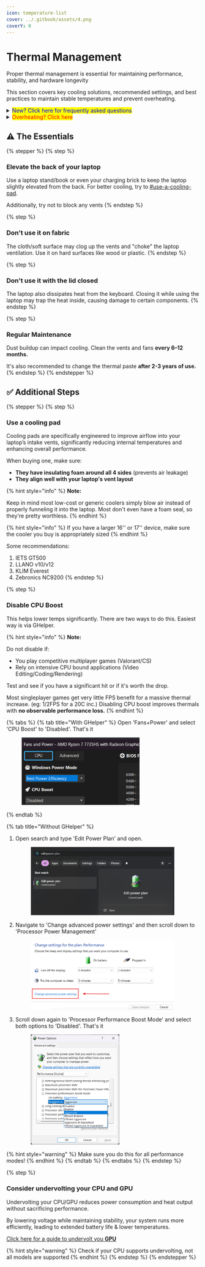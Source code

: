 ```yaml
---
icon: temperature-list
cover: ../.gitbook/assets/4.png
coverY: 0
---
```


# Thermal Management

Proper thermal management is essential for maintaining performance, stability, and hardware longevity

This section covers key cooling solutions, recommended settings, and best practices to maintain stable temperatures and prevent overheating.

<details>

<summary><mark style="color:blue;">New? Click here for frequently asked questions</mark></summary>

<mark style="color:orange;">**Are there any good custom fan curves? Should I use my own?**</mark> \
\- No, you don't need to change the fan curves; the defaults are perfectly fine.

<mark style="color:orange;">**Are there any good GHelper/Armory Crate presets?**</mark> \
\- No, you don't need add any "presets"; the defaults are perfectly fine.

</details>

<details>

<summary><mark style="color:red;">Overheating? Click here</mark></summary>

_-_ As long as the it doesn't hit Max Temps (below), it's perfectly fine; the chips are designed to run at these temps. Check the table below.

| Component | Idle Temp   | Usual Load Temp | Max Temp Range ⚠️ |
| --------- | ----------- | --------------- | ----------------- |
| **CPU**   | 40°C - 60°C | 80°C - 90°C     | 95°C - 100°C      |
| **GPU**   | 30°C - 50°C | 70°C - 80°C     | 85°C - 90°C       |

\
There are safety mechanisms in place, and it will automatically throttle if it reaches dangerous temps. Refer to [#the-essentials](thermal-management.md#the-essentials "mention") & [#additional-steps](thermal-management.md#additional-steps "mention") below to lower temps further.

</details>

## ⚠️ The Essentials

{% stepper %}
{% step %}
### Elevate the back of your laptop

Use a laptop stand/book or even your charging brick to keep the laptop slightly elevated from the back. For better cooling, try to [#use-a-cooling-pad](thermal-management.md#use-a-cooling-pad "mention").

Additionally, try not to block any vents
{% endstep %}

{% step %}
### Don't use it on fabric

The cloth/soft surface may clog up the vents and "choke" the laptop ventilation. Use it on hard surfaces like wood or plastic.
{% endstep %}

{% step %}
### Don't use it with the lid closed

The laptop also dissipates heat from the keyboard. Closing it while using the laptop may trap the heat inside, causing damage to certain components.&#x20;
{% endstep %}

{% step %}
### Regular Maintenance

Dust buildup can impact cooling. Clean the vents and fans **every 6–12 months.**

It's also recommended to change the thermal paste **after 2-3 years of use.**&#x20;
{% endstep %}
{% endstepper %}

## ✅ Additional Steps

{% stepper %}
{% step %}
### Use a cooling pad

Cooling pads are specifically engineered to improve airflow into your laptop’s intake vents, significantly reducing internal temperatures and enhancing overall performance.

When buying one, make sure:

* **They have insulating foam around all 4 sides** (prevents air leakage)
* **They align well with your laptop's vent layout**&#x20;

{% hint style="info" %}
**Note:**

Keep in mind most low-cost or generic coolers simply blow air instead of properly funneling it into the laptop. Most don't even have a foam seal, so they're pretty worthless.
{% endhint %}

{% hint style="info" %}
If you have a larger 16'' or 17'' device, make sure the cooler you buy is appropriately sized
{% endhint %}

Some recommendations:&#x20;

1. IETS GT500
2. LLANO v10/v12
3. KLIM Everest&#x20;
4. Zebronics NC9200
{% endstep %}

{% step %}
### Disable CPU Boost

This helps lower temps significantly. There are two ways to do this. Easiest way is via GHelper.

{% hint style="info" %}
**Note:**

Do not disable if:

* You play competitive multiplayer games (Valorant/CS)
* Rely on intensive CPU bound applications (Video Editing/Coding/Rendering)

Test and see if you have a significant hit or if it's worth the drop.

Most singleplayer games get very little FPS benefit for a massive thermal increase. (eg: 1/2FPS for a 20C inc.)  Disabling CPU boost improves thermals with **no observable performance loss.**&#x20;
{% endhint %}

{% tabs %}
{% tab title="With GHelper" %}
Open 'Fans+Power' and select 'CPU Boost' to 'Disabled'. That's it

<div align="left"><figure><img src="../.gitbook/assets/image (18).png" alt="" width="308"><figcaption></figcaption></figure></div>
{% endtab %}

{% tab title="Without GHelper" %}
1.  Open search and type 'Edit Power Plan' and open.

    <div align="left"><figure><img src="../.gitbook/assets/image (26).png" alt="" width="375"><figcaption></figcaption></figure></div>
2.  Navigate to 'Change advanced power settings' and then scroll down to 'Processor Power Management'

    <div align="left"><figure><img src="../.gitbook/assets/image (15).png" alt="" width="374"><figcaption></figcaption></figure></div>
3.  Scroll down again to 'Processor Performance Boost Mode' and select both options to 'Disabled'. That's it

    <div align="left"><figure><img src="../.gitbook/assets/image (17).png" alt="" width="231"><figcaption></figcaption></figure></div>

{% hint style="warning" %}
Make sure you do this for all performance modes!
{% endhint %}
{% endtab %}
{% endtabs %}
{% endstep %}

{% step %}
### Consider undervolting your CPU and GPU

Undervolting your CPU/GPU reduces power consumption and heat output without sacrificing performance.&#x20;

By lowering voltage while maintaining stability, your system runs more efficiently, leading to extended battery life & lower temperatures.

[Click here for a guide to undervolt you **GPU**](performance-optimization/undervolting-gpu.md)

{% hint style="warning" %}
Check if your CPU supports undervolting, not all models are supported
{% endhint %}
{% endstep %}
{% endstepper %}
